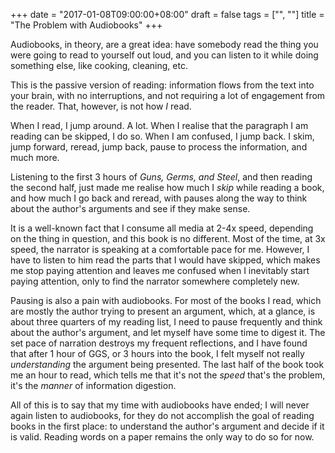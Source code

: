 +++
date = "2017-01-08T09:00:00+08:00"
draft = false
tags = ["", ""]
title = "The Problem with Audiobooks"
+++

Audiobooks, in theory, are a great idea: have somebody read the thing you were going to read to yourself out loud, and you can listen to it while doing something else, like cooking, cleaning, etc.

This is the passive version of reading: information flows from the text into your brain, with no interruptions, and not requiring a lot of engagement from the reader. That, however, is not how _I_ read. 

When I read, I jump around. A lot. When I realise that the paragraph I am reading can be skipped, I do so. When I am confused, I jump back. I skim, jump forward, reread, jump back, pause to process the information, and much more. 

Listening to the first 3 hours of _Guns, Germs, and Steel_, and then reading the second half, just made me realise how much I _skip_ while reading a book, and how much I go back and reread, with pauses along the way to think about the author's arguments and see if they make sense.

It is a well-known fact that I consume all media at 2-4x speed, depending on the thing in question, and this book is no different. Most of the time, at 3x speed, the narrator is speaking at a comfortable pace for me. However, I have to listen to him read the parts that I would have skipped, which makes me stop paying attention and leaves me confused when I inevitably start paying attention, only to find the narrator somewhere completely new. 

Pausing is also a pain with audiobooks. For most of the books I read, which are mostly the author trying to present an argument, which, at a glance, is about three quarters of my reading list, I need to pause frequently and think about the author's argument, and let myself have some time to digest it. The set pace of narration destroys my frequent reflections, and I have found that after 1 hour of GGS, or 3 hours into the book, I felt myself not really _understanding_ the argument being presented. The last half of the book took me an hour to read, which tells me that it's not the _speed_ that's the problem, it's the _manner_ of information digestion. 

All of this is to say that my time with audiobooks have ended; I will never again listen to audiobooks, for they do not accomplish the goal of reading books in the first place: to understand the author's argument and decide if it is valid. Reading words on a paper remains the only way to do so for now.